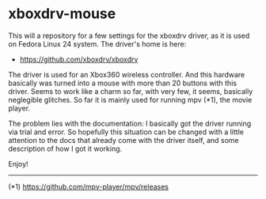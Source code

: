 # xboxdrv-mouse

This will a repository for a few settings for the xboxdrv driver, as it is used on Fedora Linux 24 system. The driver's home is here:

* https://github.com/xboxdrv/xboxdrv

The driver is used for an Xbox360 wireless controller. And this hardware basically was turned into a mouse with more than 20 buttons with this driver. Seems to work like a charm so far, with very few, it seems, basically neglegible glitches. So far it is mainly used for running mpv (*1), the movie player.

The problem lies with the documentation: I basically got the driver running via trial and error. So hopefully this situation can be changed with a little attention to the docs that already come with the driver itself, and some description of how I got it working.

Enjoy!


--------------
(*1) https://github.com/mpv-player/mpv/releases
